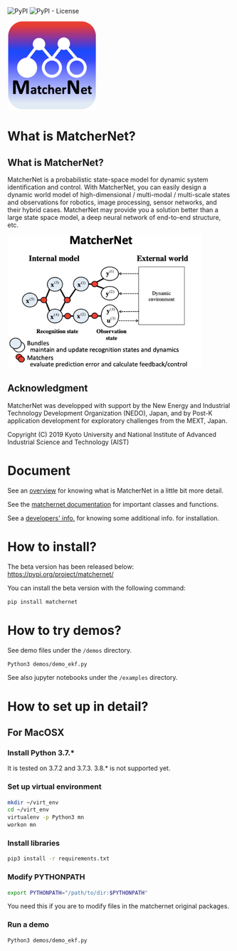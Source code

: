 <img alt="PyPI" src="https://img.shields.io/pypi/v/matchernet"> <img alt="PyPI - License" src="https://img.shields.io/pypi/l/matchernet">

<img alt="MN logo" src="MatcherNetLogo.png" width="200" height="200" >

# What is MatcherNet?

## What is MatcherNet?
MatcherNet is a probabilistic state-space model for dynamic system identification and control. With MatcherNet, you can easily design a dynamic world model of high-dimensional / multi-modal / multi-scale states and observations for robotics, image processing, sensor networks, and their hybrid cases. MatcherNet may provide you a solution better than a large state space model, a deep neural network of end-to-end structure, etc.

<img alt="MatcherNet" src="MatcherNet.png" height="300"> 
                                                                                                  
## Acknowledgment
MatcherNet was developped with support by the New Energy and Industrial Technology Development Organization (NEDO), Japan,
and by Post-K application development for exploratory challenges from the MEXT, Japan.

Copyright (C) 2019 Kyoto University and National Institute of Advanced Industrial Science and Technology (AIST)


# Document

See an [overview](https://github.com/shigeyukioba/matchernet/blob/master/overview.md) for knowing what is MatcherNet in a little bit more detail.

See the [matchernet documentation](https://shigeyukioba.github.io/matchernet/) for important classes and functions.

See a [developers' info.](https://github.com/shigeyukioba/matchernet/blob/master/fordevelopers.md) for knowing some additional info. for installation.

# How to install?
The beta version has been released below:
https://pypi.org/project/matchernet/

You can install the beta version with the following command:
```bash
pip install matchernet
```

# How to try demos?
See demo files under the `/demos` directory.
```bash
Python3 demos/demo_ekf.py
```

See also jupyter notebooks under the `/examples` directory.

# How to set up in detail?
## For MacOSX
### Install Python 3.7.*
It is tested on 3.7.2 and 3.7.3.
3.8.* is not supported yet.
### Set up virtual environment
```bash
mkdir ~/virt_env
cd ~/virt_env
virtualenv -p Python3 mn
workon mn
```
### Install libraries
```bash
pip3 install -r requirements.txt
```
### Modify PYTHONPATH
```bash
export PYTHONPATH="/path/to/dir:$PYTHONPATH"
```
You need this if you are to modify files in the matchernet original packages.

### Run a demo
```bash
Python3 demos/demo_ekf.py
```

